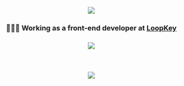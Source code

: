 <p align="center">
<img src="https://i.imgur.com/w85qGyZ.jpg" />
 </p>
 
 <h3 align="center">
   👩🏻‍💻  Working as a front-end developer at <a href="https://github.com/loopkeybr"> LoopKey </a><br>
  <h3>
  
  
<p align="center">
  <img src="https://github-readme-stats.vercel.app/api?username=sofiapatrocinio&show_icons=truehttps://github-readme-stats.vercel.app/api?username=sofiapatrocinio&show_icons=true&theme=vue-dark&count_private=true" />
</p>
<br>
<p align="center">
<img src="https://i.imgur.com/eYokR92.jpg" />
 </p>


